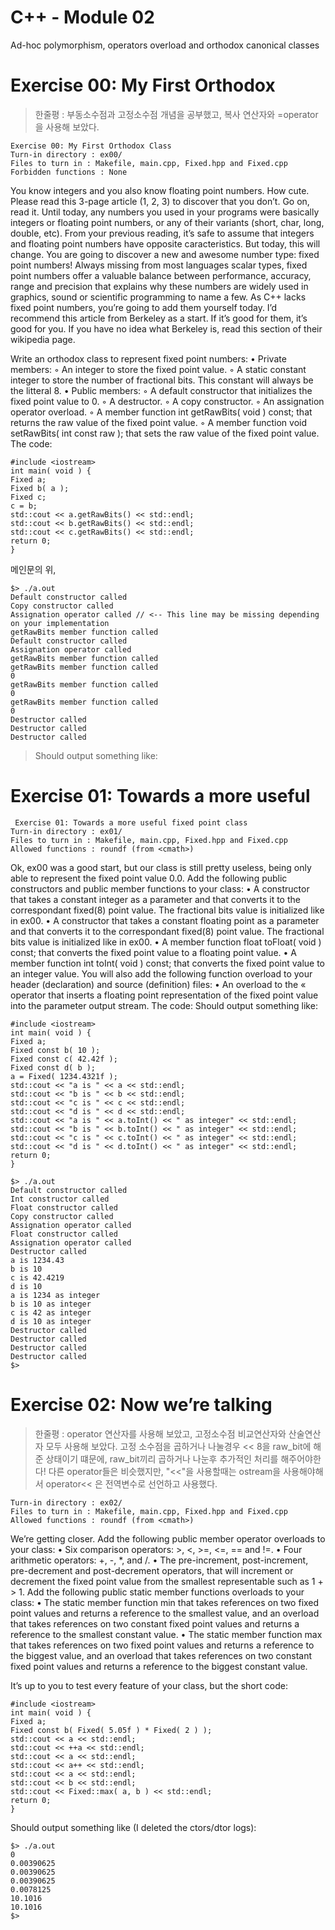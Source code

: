 # C++ - Module 02
Ad-hoc polymorphism, operators overload and
orthodox canonical classes

# Exercise 00: My First Orthodox
> 한줄평 : 부동소수점과 고정소수점 개념을 공부했고, 복사 연산자와 =operator을 사용해 보았다. 

```
Exercise 00: My First Orthodox Class
Turn-in directory : ex00/
Files to turn in : Makefile, main.cpp, Fixed.hpp and Fixed.cpp
Forbidden functions : None
```

You know integers and you also know floating point numbers. How cute.
Please read this 3-page article (1, 2, 3) to discover that you don’t. Go on, read it.
Until today, any numbers you used in your programs were basically integers or floating
point numbers, or any of their variants (short, char, long, double, etc). From your previous reading, it’s safe to assume that integers and floating point numbers have opposite
caracteristics.
But today, this will change. You are going to discover a new and awesome number
type: fixed point numbers! Always missing from most languages scalar types, fixed point
numbers offer a valuable balance between performance, accuracy, range and precision that
explains why these numbers are widely used in graphics, sound or scientific programming
to name a few.
As C++ lacks fixed point numbers, you’re going to add them yourself today. I’d recommend this article from Berkeley as a start. If it’s good for them, it’s good for you. If
you have no idea what Berkeley is, read this section of their wikipedia page.

Write an orthodox class to represent fixed point numbers:
• Private members:
◦ An integer to store the fixed point value.
◦ A static constant integer to store the number of fractional bits. This constant will always be the litteral 8.
• Public members:
◦ A default constructor that initializes the fixed point value to 0.
◦ A destructor.
◦ A copy constructor.
◦ An assignation operator overload.
◦ A member function int getRawBits( void ) const; that returns the raw
value of the fixed point value.
◦ A member function void setRawBits( int const raw ); that sets the raw
value of the fixed point value.
The code:

```
#include <iostream>
int main( void ) {
Fixed a;
Fixed b( a );
Fixed c;
c = b;
std::cout << a.getRawBits() << std::endl;
std::cout << b.getRawBits() << std::endl;
std::cout << c.getRawBits() << std::endl;
return 0;
}
```
메인문의 위, 

```
$> ./a.out
Default constructor called
Copy constructor called
Assignation operator called // <-- This line may be missing depending on your implementation
getRawBits member function called
Default constructor called
Assignation operator called
getRawBits member function called
getRawBits member function called
0
getRawBits member function called
0
getRawBits member function called
0
Destructor called
Destructor called
Destructor called
```
 > Should output something like:


# Exercise 01: Towards a more useful
```
 Exercise 01: Towards a more useful fixed point class
Turn-in directory : ex01/
Files to turn in : Makefile, main.cpp, Fixed.hpp and Fixed.cpp
Allowed functions : roundf (from <cmath>)
```

Ok, ex00 was a good start, but our class is still pretty useless, being only able to
represent the fixed point value 0.0. Add the following public constructors and public
member functions to your class:
• A constructor that takes a constant integer as a parameter and that converts it to
the correspondant fixed(8) point value. The fractional bits value is initialized like
in ex00.
• A constructor that takes a constant floating point as a parameter and that converts
it to the correspondant fixed(8) point value. The fractional bits value is initialized
like in ex00.
• A member function float toFloat( void ) const; that converts the fixed point
value to a floating point value.
• A member function int toInt( void ) const; that converts the fixed point value
to an integer value.
You will also add the following function overload to your header (declaration) and
source (definition) files:
• An overload to the « operator that inserts a floating point representation of the
fixed point value into the parameter output stream.
The code:
Should output something like:

```
#include <iostream>
int main( void ) {
Fixed a;
Fixed const b( 10 );
Fixed const c( 42.42f );
Fixed const d( b );
a = Fixed( 1234.4321f );
std::cout << "a is " << a << std::endl;
std::cout << "b is " << b << std::endl;
std::cout << "c is " << c << std::endl;
std::cout << "d is " << d << std::endl;
std::cout << "a is " << a.toInt() << " as integer" << std::endl;
std::cout << "b is " << b.toInt() << " as integer" << std::endl;
std::cout << "c is " << c.toInt() << " as integer" << std::endl;
std::cout << "d is " << d.toInt() << " as integer" << std::endl;
return 0;
}
```


```
$> ./a.out
Default constructor called
Int constructor called
Float constructor called
Copy constructor called
Assignation operator called
Float constructor called
Assignation operator called
Destructor called
a is 1234.43
b is 10
c is 42.4219
d is 10
a is 1234 as integer
b is 10 as integer
c is 42 as integer
d is 10 as integer
Destructor called
Destructor called
Destructor called
Destructor called
$>
```

# Exercise 02: Now we’re talking
> 한줄평 : operator 연산자를 사용해 보았고, 고정소수점 비교연산자와 산술연산자 모두 사용해 보았다. 고정 소수점을 곱하거나 나눌경우 << 8을 raw_bit에 해준 상태이기 떄문에, raw_bit끼리 곱하거나 나눈후 추가적인 처리를 해주어야한다! 
다른 operator들은 비슷했지만, "<<"을 사용할때는 ostream을 사용해야해서 operator<< 은 전역변수로 선언하고 사용했다. 


```
Turn-in directory : ex02/
Files to turn in : Makefile, main.cpp, Fixed.hpp and Fixed.cpp
Allowed functions : roundf (from <cmath>)
```

We’re getting closer. Add the following public member operator overloads to your
class:
• Six comparison operators: >, <, >=, <=, == and !=.
• Four arithmetic operators: +, -, *, and /.
• The pre-increment, post-increment, pre-decrement and post-decrement operators,
that will increment or decrement the fixed point value from the smallest representable  such as 1 +  > 1.
Add the following public static member functions overloads to your class:
• The static member function min that takes references on two fixed point values and
returns a reference to the smallest value, and an overload that takes references on
two constant fixed point values and returns a reference to the smallest constant
value.
• The static member function max that takes references on two fixed point values
and returns a reference to the biggest value, and an overload that takes references
on two constant fixed point values and returns a reference to the biggest constant
value.

It’s up to you to test every feature of your class, but the short code:

```
#include <iostream>
int main( void ) {
Fixed a;
Fixed const b( Fixed( 5.05f ) * Fixed( 2 ) );
std::cout << a << std::endl;
std::cout << ++a << std::endl;
std::cout << a << std::endl;
std::cout << a++ << std::endl;
std::cout << a << std::endl;
std::cout << b << std::endl;
std::cout << Fixed::max( a, b ) << std::endl;
return 0;
}
```

Should output something like (I deleted the ctors/dtor logs):
```
$> ./a.out
0
0.00390625
0.00390625
0.00390625
0.0078125
10.1016
10.1016
$>
```
